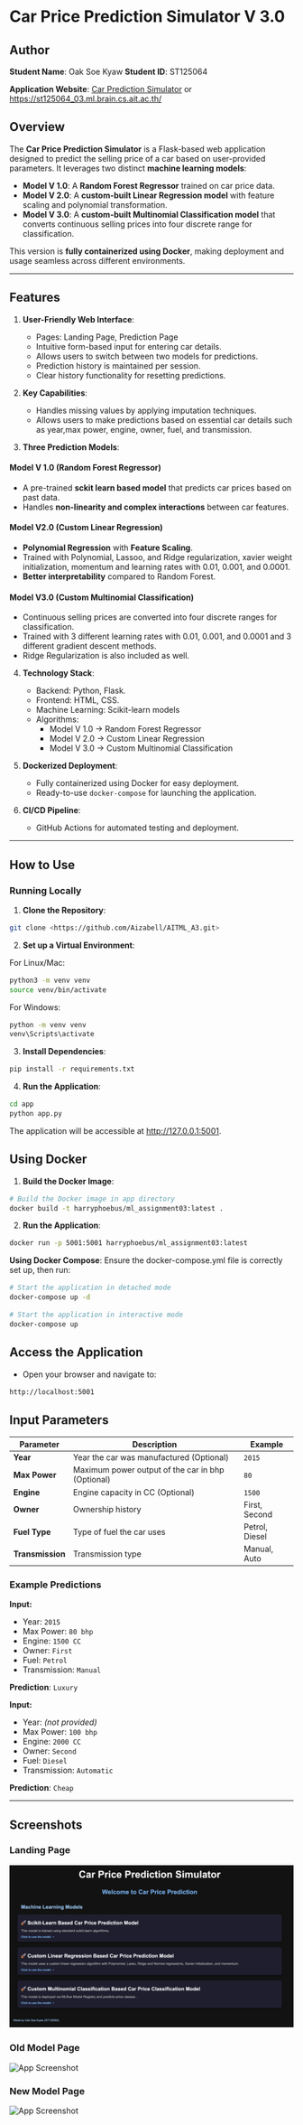 # Car Price Prediction Simulator V 3.0

## Author

**Student Name**: Oak Soe Kyaw
**Student ID**: ST125064

**Application Website**: [Car Prediction Simulator](https://st125064_03.ml.brain.cs.ait.ac.th/) or https://st125064_03.ml.brain.cs.ait.ac.th/

## Overview

The **Car Price Prediction Simulator** is a Flask-based web application designed to predict the selling price of a car based on user-provided parameters. It leverages two distinct **machine learning models**:

- **Model V 1.0**: A **Random Forest Regressor** trained on car price data.
- **Model V 2.0**: A **custom-built Linear Regression model** with feature scaling and polynomial transformation.
- **Model V 3.0**: A **custom-built Multinomial Classification model** that converts continuous selling prices into four discrete range for classification.

This version is **fully containerized using Docker**, making deployment and usage seamless across different environments.

---

## Features

1. **User-Friendly Web Interface**:

   - Pages: Landing Page, Prediction Page
   - Intuitive form-based input for entering car details.
   - Allows users to switch between two models for predictions.
   - Prediction history is maintained per session.
   - Clear history functionality for resetting predictions.

2. **Key Capabilities**:

   - Handles missing values by applying imputation techniques.
   - Allows users to make predictions based on essential car details such as year,max power, engine, owner, fuel, and transmission.

3. **Three Prediction Models**:
#### **Model V 1.0 (Random Forest Regressor)**
- A pre-trained **sckit learn based model** that predicts car prices based on past data.
- Handles **non-linearity and complex interactions** between car features.

#### **Model V2.0 (Custom Linear Regression)**
- **Polynomial Regression** with **Feature Scaling**.
- Trained with Polynomial, Lassoo, and Ridge regularization, xavier weight initialization, momentum and learning rates with 0.01, 0.001, and 0.0001.
- **Better interpretability** compared to Random Forest.

#### **Model V3.0 (Custom Multinomial Classification)**
- Continuous selling prices are converted into four discrete ranges for classification.
- Trained with  3 different learning rates with 0.01, 0.001, and 0.0001 and 3 different gradient descent methods.
- Ridge Regularization is also included as well.


4. **Technology Stack**:

   - Backend: Python, Flask.
   - Frontend: HTML, CSS.
   - Machine Learning: Scikit-learn models
   - Algorithms: 
      - Model V 1.0 → Random Forest Regressor
      - Model V 2.0 → Custom Linear Regression
      - Model V 3.0 → Custom Multinomial Classification

5. **Dockerized Deployment**:
   - Fully containerized using Docker for easy deployment.
   - Ready-to-use `docker-compose` for launching the application.

6. **CI/CD Pipeline**:
   - GitHub Actions for automated testing and deployment.


---

## How to Use

### Running Locally

1. **Clone the Repository**:

```bash
git clone <https://github.com/Aizabell/AITML_A3.git>
```

2. **Set up a Virtual Environment**:

For Linux/Mac:

```bash
python3 -m venv venv
source venv/bin/activate
```

For Windows:

```bash
python -m venv venv
venv\Scripts\activate
```

3. **Install Dependencies**:

```bash
pip install -r requirements.txt
```

4. **Run the Application**:

```bash
cd app
python app.py
```

The application will be accessible at http://127.0.0.1:5001.

## Using Docker

1. **Build the Docker Image**:

```bash
# Build the Docker image in app directory
docker build -t harryphoebus/ml_assignment03:latest . 
```

2. **Run the Application**:

```bash
docker run -p 5001:5001 harryphoebus/ml_assignment03:latest
```

**Using Docker Compose**: Ensure the docker-compose.yml file is correctly set up, then run:

```bash
# Start the application in detached mode
docker-compose up -d
```

```bash
# Start the application in interactive mode
docker-compose up
```

## Access the Application

- Open your browser and navigate to:

```bash
http://localhost:5001
```

## Input Parameters

| Parameter        | Description                                       | Example        |
| ---------------- | ------------------------------------------------- | -------------- |
| **Year**         | Year the car was manufactured (Optional)          | `2015`         |
| **Max Power**    | Maximum power output of the car in bhp (Optional) | `80`           |
| **Engine**       | Engine capacity in CC (Optional)                  | `1500`         |
| **Owner**        | Ownership history                                 | First, Second  |
| **Fuel Type**    | Type of fuel the car uses                         | Petrol, Diesel |
| **Transmission** | Transmission type                                 | Manual, Auto   |

### Example Predictions

**Input:**

- Year: `2015`
- Max Power: `80 bhp`
- Engine: `1500 CC`
- Owner: `First`
- Fuel: `Petrol`
- Transmission: `Manual`

**Prediction**: `Luxury`

**Input:**

- Year: _(not provided)_
- Max Power: `100 bhp`
- Engine: `2000 CC`
- Owner: `Second`
- Fuel: `Diesel`
- Transmission: `Automatic`

**Prediction**: `Cheap`

---

## Screenshots

### Landing Page

![App Screenshot](images/LandingPage.png "Car Price Prediction Simulator")

### Old Model Page

![App Screenshot](images/OldModel.png "Car Price Prediction Simulator")

### New Model Page

![App Screenshot](images/NewModel.png "Car Price Prediction Simulator")

